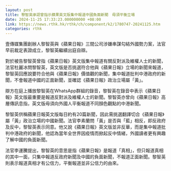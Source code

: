 ```yaml
---
layout: post
title: 黎智英承認曾指示蘋果英文版集中報道中國負面新聞　毋須平衡立場
date: 2024-11-25 17:33:23.000000000 +08:00
link: https://news.rthk.hk/rthk/ch/component/k2/1780747-20241125.htm
categories: rthk
---
```


壹傳媒集團創辦人黎智英與《蘋果日報》三間公司涉嫌串謀勾結外國勢力案，法官早前裁定表證成立，黎智英繼續出庭自辯。

對於被告黎智英曾指《蘋果日報》英文版集中報道有關反對派及維權人士的新聞，法官杜麗冰問黎智英，英文版是否挑選符合他與《蘋果日報》立場的新聞來報道，黎智英回應說要符合他與《蘋果日報》價值觀的新聞，集中報道批判中港政府的新聞，不會報道中國的正面新聞，並確認《蘋果日報》政治立場屬「黃」。

辯方在庭上播放黎智英在WhatsApp群組的錄音，黎智英在錄音中表示《蘋果日報》英文版最重要是報道反對派及維權人士的新聞。黎智英亦曾向《蘋果日報》高層傳訊息指，英文版毋須向外國人平衡報道不同顏色觀點的中港新聞。

黎智英供稱蘋果日報英文版每日約有20篇新聞，因此需挑選翻譯切合《蘋果日報》屬「黃」政治立場的中國新聞。法官李素蘭問「黃」是否與「藍」相反，即反政府及反中，黎智英表示同意。他又說《蘋果日報》英文版並非反華，而是集中報道批判中港政府的新聞，他認為當年全世界因疫情而掀起反中情緒，外國讀者更有興趣了解中國的負面新聞。

法官李運騰提出，黎智英的意思是指《蘋果日報》是報道「真相」，但只報道真相的其中一面，只集中報道反政府新聞及中國的負面新聞，不報道正面新聞。黎智英則表示報道真相才有公信力，平衡報道並非公信力的由來。
